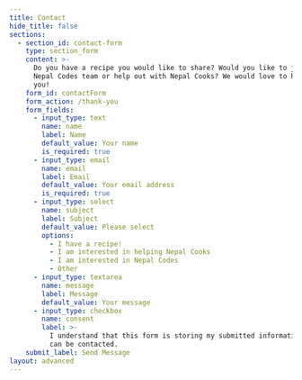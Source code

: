 ```yaml
---
title: Contact
hide_title: false
sections:
  - section_id: contact-form
    type: section_form
    content: >-
      Do you have a recipe you would like to share? Would you like to join the
      Nepal Codes team or help out with Nepal Cooks? We would love to hear from
      you!
    form_id: contactForm
    form_action: /thank-you
    form_fields:
      - input_type: text
        name: name
        label: Name
        default_value: Your name
        is_required: true
      - input_type: email
        name: email
        label: Email
        default_value: Your email address
        is_required: true
      - input_type: select
        name: subject
        label: Subject
        default_value: Please select
        options:
          - I have a recipe!
          - I am interested in helping Nepal Cooks
          - I am interested in Nepal Codes
          - Other
      - input_type: textarea
        name: message
        label: Message
        default_value: Your message
      - input_type: checkbox
        name: consent
        label: >-
          I understand that this form is storing my submitted information so I
          can be contacted.
    submit_label: Send Message
layout: advanced
---
```

